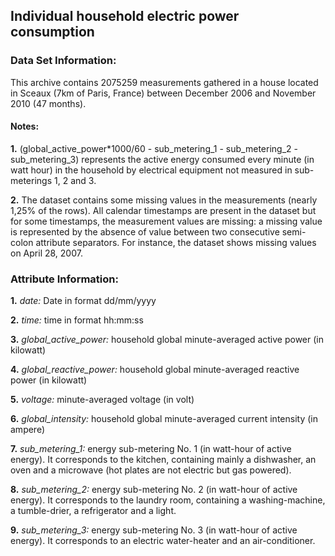 ## Individual household electric power consumption

### Data Set Information:

This archive contains 2075259 measurements gathered in a house located in Sceaux (7km of Paris, France) between December 2006 and November 2010 (47 months).
#### Notes: 
**1.** (global_active_power*1000/60 - sub_metering_1 - sub_metering_2 - sub_metering_3) represents the active energy consumed every minute (in watt hour) in the household by electrical equipment not measured in sub-meterings 1, 2 and 3. 

**2.** The dataset contains some missing values in the measurements (nearly 1,25% of the rows). All calendar timestamps are present in the dataset but for some timestamps, the measurement values are missing: a missing value is represented by the absence of value between two consecutive semi-colon attribute separators. For instance, the dataset shows missing values on April 28, 2007.


### Attribute Information:
**1.** *date:* Date in format dd/mm/yyyy

**2.** *time:* time in format hh:mm:ss

**3.** *global_active_power:* household global minute-averaged active power (in kilowatt)

**4.** *global_reactive_power:* household global minute-averaged reactive power (in kilowatt)

**5.** *voltage:* minute-averaged voltage (in volt)

**6.** *global_intensity:* household global minute-averaged current intensity (in ampere)

**7.** *sub_metering_1:* energy sub-metering No. 1 (in watt-hour of active energy). It corresponds to the kitchen, containing mainly a dishwasher, an oven and a microwave (hot plates are not electric but gas powered).

**8.** *sub_metering_2:* energy sub-metering No. 2 (in watt-hour of active energy). It corresponds to the laundry room, containing a washing-machine, a tumble-drier, a refrigerator and a light.

**9.** *sub_metering_3:* energy sub-metering No. 3 (in watt-hour of active energy). It corresponds to an electric water-heater and an air-conditioner.
